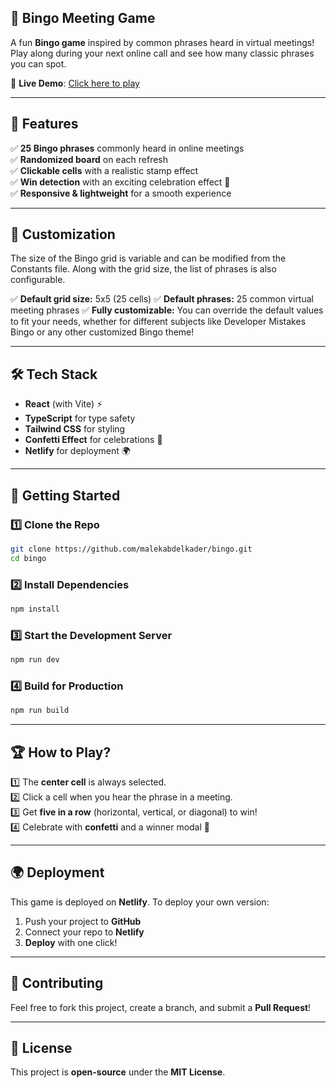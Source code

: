 ## 🎉 Bingo Meeting Game

A fun **Bingo game** inspired by common phrases heard in virtual meetings! Play along during your next online call and see how many classic phrases you can spot.  

🚀 **Live Demo**: [Click here to play](https://meetings-bingo.netlify.app) 

---

## 📌 Features

✅ **25 Bingo phrases** commonly heard in online meetings  
✅ **Randomized board** on each refresh  
✅ **Clickable cells** with a realistic stamp effect  
✅ **Win detection** with an exciting celebration effect 🎊  
✅ **Responsive & lightweight** for a smooth experience  

---
## 🔧 Customization

The size of the Bingo grid is variable and can be modified from the Constants file. Along with the grid size, the list of phrases is also configurable.

✅ **Default grid size:**  5x5 (25 cells)
✅ **Default phrases:** 25 common virtual meeting phrases
✅ **Fully customizable:** You can override the default values to fit your needs, whether for different subjects like Developer Mistakes Bingo or any other customized Bingo theme! 

---

## 🛠 Tech Stack

- **React** (with Vite) ⚡️
- **TypeScript** for type safety  
- **Tailwind CSS** for styling  
- **Confetti Effect** for celebrations 🎉  
- **Netlify** for deployment 🌍  

---

## 🚀 Getting Started  

### 1️⃣ Clone the Repo  
```sh
git clone https://github.com/malekabdelkader/bingo.git
cd bingo
```

### 2️⃣ Install Dependencies  
```sh
npm install
```

### 3️⃣ Start the Development Server  
```sh
npm run dev
```

### 4️⃣ Build for Production  
```sh
npm run build
```

---

## 🏆 How to Play?  

1️⃣ The **center cell** is always selected.  
2️⃣ Click a cell when you hear the phrase in a meeting.  
3️⃣ Get **five in a row** (horizontal, vertical, or diagonal) to win!  
4️⃣ Celebrate with **confetti** and a winner modal 🎊  

---

## 🌍 Deployment  

This game is deployed on **Netlify**. To deploy your own version:  

1. Push your project to **GitHub**  
2. Connect your repo to **Netlify**  
3. **Deploy** with one click!  

---

## 🤝 Contributing  

Feel free to fork this project, create a branch, and submit a **Pull Request**!  

---

## 📜 License  

This project is **open-source** under the **MIT License**.
